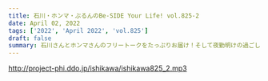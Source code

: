 ```yaml
---
title: 石川・ホンマ・ぶるんのBe-SIDE Your Life! vol.825-2
date: April 02, 2022
tags: ['2022', 'April 2022', 'vol.825']
draft: false
summary: 石川さんとホンマさんのフリートークをたっぷりお届け！そして夜勤明けの過ごし方…！
---
```


http://project-phi.ddo.jp/ishikawa/ishikawa825_2.mp3
